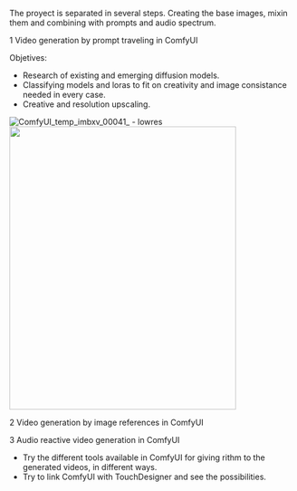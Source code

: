 The proyect is separated in several steps. Creating the base images, mixin them and combining with prompts and audio spectrum.

1  Video generation by prompt traveling in ComfyUI

Objetives:

- Research of existing and emerging diffusion models.
- Classifying models and loras to fit on creativity and image consistance needed in every case.
- Creative and resolution upscaling.

![ComfyUI_temp_imbxv_00041_ - lowres](https://github.com/user-attachments/assets/0753834f-715d-481b-b92f-3b355e635785)
<img src="[https://ik.imagekit.io/ikmedia/women-dress-2.jpg](https://github.com/user-attachments/assets/0753834f-715d-481b-b92f-3b355e635785)" 
     width="400" 
     height="500" />

2  Video generation by image references in ComfyUI

3  Audio reactive video generation in ComfyUI

- Try the different tools available in ComfyUI for giving rithm to the generated videos, in different ways.
- Try to link ComfyUI with TouchDesigner and see the possibilities.

